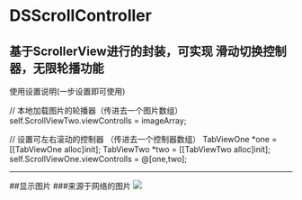 DSScrollController
===========================
基于ScrollerView进行的封装，可实现 滑动切换控制器，无限轮播功能
---------------------------------------------------------------------------------------------------------------
使用设置说明(一步设置即可使用)

// 本地加载图片的轮播器（传进去一个图片数组）
self.ScrollViewTwo.viewControlls = imageArray;

// 设置可左右滚动的控制器 （传进去一个控制器数组）
TabViewOne *one = [[TabViewOne alloc]init];
TabViewTwo *two = [[TabViewTwo alloc]init];
self.ScrollViewOne.viewControlls = @[one,two];

---------------------------------------------------------------------------------------------------------------
##<a name="pic"/>显示图片
###来源于网络的图片
![](http://i4.tietuku.com/c59cbc900765e0ab.gif)
